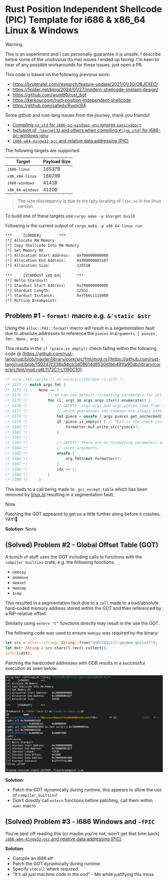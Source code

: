 # Rust Position Independent Shellcode (PIC) Template for i686 & x86\_64 Linux & Windows

> [!warning]
> This is an experiment and I can personally guarantee it is unsafe. I describe below some of the unobvious (to me) issues I ended up facing.
> I'm keen to hear of any possible workarounds for these issues, just open a PR.

This code is based on the following previous work:
- https://bruteratel.com/research/feature-update/2021/01/30/OBJEXEC/
- https://5pider.net/blog/2024/01/27/modern-shellcode-implant-design/
- https://github.com/wumb0/rust_bof
- https://kerkour.com/rust-position-independent-shellcode
- https://github.com/safedv/Rustic64


Some github and rust-lang issues from the journey, thank you friends!:
- [Compiling `no_std` for `i686-pc-windows-gnu` ignores `panic=abort`](https://github.com/rust-lang/rust/issues/133826)
- [Inclusion of `-lkernel32` and others when compiling `#![no_std]` for i686-pc-windows-gnu](https://users.rust-lang.org/t/inclusion-of-lkernel32-and-others-when-compiling-no-std-for-i686-pc-windows-gnu/121551)
- [`i686-w64-mingw32-gcc` and relative data addressing (PIC)](https://users.rust-lang.org/t/i686-w64-mingw32-gcc-and-relative-data-addressing-pic/122399/9)

The following targets are supported.

| Target | Payload Size |
| --- | --- |
| `i686-linux` | 16537B |
| `x86_x64-linux` | 16679B |
| `i686-windows` | 4141B |
| `x86_64-windows` | 4120B |

> The size discrepancy is due to my lazy locating of `libc.so` in the linux version.

To build one of these targets use `cargo make -p $target build`

Following is the current output of `cargo make -p x86_64-linux run`:

```
***     [LOADER]        ***
[*] Allocate RW Memory
[*] Copy Shellcode Into RW Memory
[*] Set Memory RX
[*] Allocation Start Address:   0x700000000000
[*] Allocation End Address:     0x700000003107
[*] Allocation Size:            12551B

***     [STARDUST x86_64]       ***
[*] Hello Stardust!
[*] Stardust Start Address:     0x700000000000
[*] Stardust Length:            12551
[*] Stardust Instance:          0x7f66cc115000
[*] Hitting Breakpoint!
```

## Problem #1 - `format!` macro e.g. `&'static &str`

Using the `alloc::fmt::format!` macro will result in a segementation fault due to absolute addresses to reference the `pieces` in `Arguments { pieces, fmt: None, args }`.


This results in the `if !piece.is_empty()` check failing within the following code
@ [https://github.com/rust-lang/rust/blob/master/library/core/src/fmt/mod.rs](https://github.com/rust-lang/rust/blob/150247c338a54cb3d08614d8530d1bb491fa90db/library/core/src/fmt/mod.rs#L1172C1-L1190C10):

```rust
/* core::fmt::write () at core/src/fmt/mod.rs:1179 */
/* 1172 */ match args.fmt {
/* 1173 */     None => {
/* 1174 */         // We can use default formatting parameters for all arguments.
/* 1175 */         for (i, arg) in args.args.iter().enumerate() {
/* 1176 */             // SAFETY: args.args and args.pieces come from the same Arguments,
/* 1177 */             // which guarantees the indexes are always within bounds.
/* 1178 */             let piece = unsafe { args.pieces.get_unchecked(i) };
/* 1179 */             if !piece.is_empty() { // This is the check currently failing
/* 1180 */                 formatter.buf.write_str(*piece)?;
/* 1181 */             }
/* 1182 */
/* 1183 */             // SAFETY: There are no formatting parameters and hence no
/* 1184 */             // count arguments.
/* 1185 */             unsafe {
/* 1186 */                 arg.fmt(&mut formatter)?;
/* 1187 */             }
/* 1188 */             idx += 1;
/* 1189 */         }
/* 1190 */     }
```

This leads to a call being made to `_gcc_except_table` which has been removed by [linux.ld](./stardust/scripts/linux.ld) resulting in a segmentation fault.

> [!note]
> Patching the GOT appeared to get us a little further along before it crashes. YAY!🥳

**Solution**: None

## (Solved) Problem #2 - Global Offset Table (GOT)

A bunch of stuff uses the GOT including calls to functions with the `compiler_builtins` crate, e.g. the following functions:
- `memcpy`
- `memmove`
- `memset`
- `memcmp`
- `bcmp`

This resulted in a segmentation fault due to a `call` made to a bad/absolute hard-coded memory address stored within the GOT and then referenced by a RIP-relative offset.

Similarly using `extern "C"` functions directly may result in the use the GOT.


The following code was used to ensure `memcpy` was required by the binary:

```rust
let src = alloc::string::String::from("SSECCUS\t\t:ypcmem gnitseT");
let dst: String = src.chars().rev().collect();
info!(&dst);
```

Patching the hardcoded addresses with GDB results in a successful execution as seen below:

![Patching `memcpy` address in GOT with GDB](./docs/patching-memcpy-addr.png)

**Solution**:
- Patch the GOT dynamically during runtime, this appears to allow the use of `compiler_builtins`!
- Don't directly call `extern` functions before patching, call them within `asm!` macro

## (Solved) Problem #3 - i686 Windows and `-fPIC`

You're best off reading this (or maybe you're not, won't get that time back) [`i686-w64-mingw32-gcc` and relative data addressing (PIC)](https://users.rust-lang.org/t/i686-w64-mingw32-gcc-and-relative-data-addressing-pic/122399/9).

**Solution**:
- Compile an i686 elf
- Patch the GOT dynamically during runtime
- Specify `stdcall` where required.
- _"It's all just machine code in the end"_ - Me while justifying this mess
